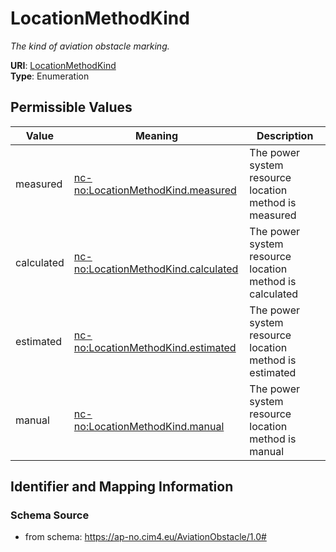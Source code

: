 # LocationMethodKind




_The kind of aviation obstacle marking._



**URI**: [LocationMethodKind](LocationMethodKind)<br />
**Type**: Enumeration

## Permissible Values

| Value | Meaning | Description |
| --- | --- | --- |
| measured | [nc-no:LocationMethodKind.measured](https://ap-no.cim4.eu/AviationObstacle/1.0#LocationMethodKind.measured) | The power system resource location method is measured |
| calculated | [nc-no:LocationMethodKind.calculated](https://ap-no.cim4.eu/AviationObstacle/1.0#LocationMethodKind.calculated) | The power system resource location method is calculated |
| estimated | [nc-no:LocationMethodKind.estimated](https://ap-no.cim4.eu/AviationObstacle/1.0#LocationMethodKind.estimated) | The power system resource location method is estimated |
| manual | [nc-no:LocationMethodKind.manual](https://ap-no.cim4.eu/AviationObstacle/1.0#LocationMethodKind.manual) | The power system resource location method is manual |








## Identifier and Mapping Information







### Schema Source


* from schema: https://ap-no.cim4.eu/AviationObstacle/1.0#




